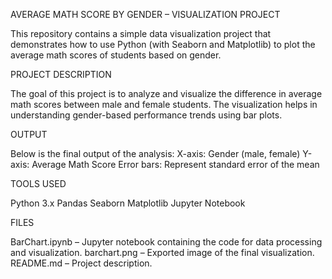 AVERAGE MATH SCORE BY GENDER – VISUALIZATION PROJECT

This repository contains a simple data visualization project that demonstrates how to use Python (with Seaborn and Matplotlib) to plot the average math scores of students based on gender.

PROJECT DESCRIPTION

The goal of this project is to analyze and visualize the difference in average math scores between male and female students. The visualization helps in understanding gender-based performance trends using bar plots.

OUTPUT

Below is the final output of the analysis: X-axis: Gender (male, female) Y-axis: Average Math Score Error bars: Represent standard error of the mean

TOOLS USED

Python 3.x Pandas Seaborn Matplotlib Jupyter Notebook

FILES

BarChart.ipynb – Jupyter notebook containing the code for data processing and visualization. barchart.png – Exported image of the final visualization. README.md – Project description.

